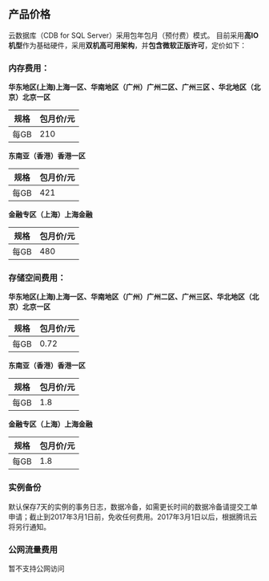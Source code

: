 ## 产品价格
云数据库（CDB for SQL Server）采用包年包月（预付费）模式。
目前采用**高IO机型**作为基础硬件，采用**双机高可用架构**，并**包含微软正版许可**，定价如下：

### 内存费用：

**华东地区(上海)上海一区、华南地区（广州）广州二区、广州三区 、华北地区（北京）北京一区**

|**规格** | **包月价/元** |
|---------|---------|
| 每GB | 210 | 

**东南亚（香港）香港一区**

|**规格** | **包月价/元** |
|---------|---------|
| 每GB | 421 | 

**金融专区（上海）上海金融**

|**规格** | **包月价/元** |
|---------|---------|
| 每GB | 480 | 

### 存储空间费用：

**华东地区(上海)上海一区、华南地区（广州）广州二区、广州三区、华北地区（北京）北京一区**

|**规格** | **包月价/元** |
|---------|---------|
| 每GB | 0.72 | 

**东南亚（香港）香港一区**

|**规格** | **包月价/元** |
|---------|---------|
| 每GB | 1.8 | 

**金融专区（上海）上海金融**

|**规格** | **包月价/元** |
|---------|---------|
| 每GB | 1.8 | 


### 实例备份
默认保存7天的实例的事务日志，数据冷备，如需更长时间的数据冷备请提交工单申请；截止到2017年3月1日前，免收任何费用。2017年3月1日以后，根据腾讯云将另行通知。

### 公网流量费用
暂不支持公网访问

